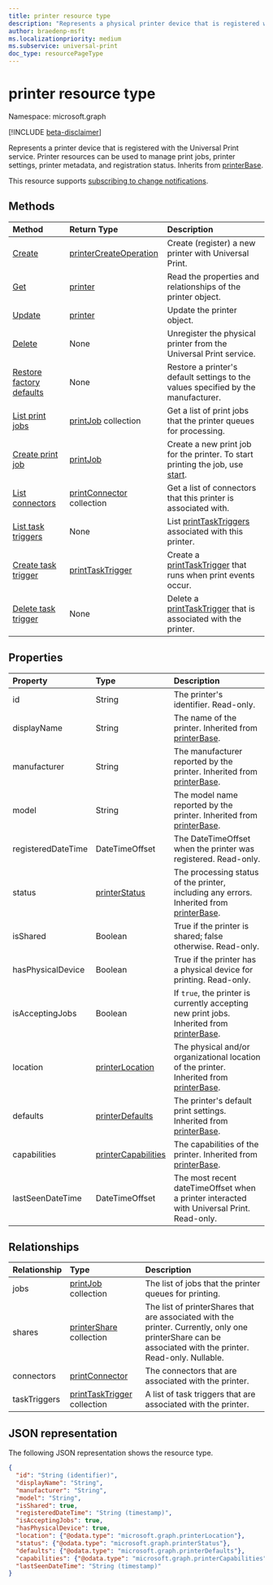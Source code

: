 ```yaml
---
title: printer resource type
description: "Represents a physical printer device that is registered with the Universal Print service. Printer resources can be used to manage print jobs, printer settings, printer metadata, and registration status."
author: braedenp-msft
ms.localizationpriority: medium
ms.subservice: universal-print
doc_type: resourcePageType
---
```


# printer resource type

Namespace: microsoft.graph

[!INCLUDE [beta-disclaimer](../../includes/beta-disclaimer.md)]

Represents a printer device that is registered with the Universal Print service. Printer resources can be used to manage print jobs, printer settings, printer metadata, and registration status. Inherits from [printerBase](./printerbase.md).

This resource supports [subscribing to change notifications](/graph/universal-print-webhook-notifications).

## Methods

| Method       | Return Type | Description |
|:-------------|:------------|:------------|
| [Create](../api/printer-create.md) | [printerCreateOperation](printerCreateOperation.md) | Create (register) a new printer with Universal Print. |
| [Get](../api/printer-get.md) | [printer](printer.md) | Read the properties and relationships of the printer object. |
| [Update](../api/printer-update.md) | [printer](printer.md) | Update the printer object. |
| [Delete](../api/printer-delete.md) | None | Unregister the physical printer from the Universal Print service. |
| [Restore factory defaults](../api/printer-restorefactorydefaults.md) | None | Restore a printer's default settings to the values specified by the manufacturer. |
| [List print jobs](../api/printer-list-jobs.md) | [printJob](printjob.md) collection | Get a list of print jobs that the printer queues for processing. |
| [Create print job](../api/printer-post-jobs.md) | [printJob](printjob.md) | Create a new print job for the printer. To start printing the job, use [start](../api/printjob-start.md). |
| [List connectors](../api/printer-list-connectors.md) | [printConnector](printconnector.md) collection | Get a list of connectors that this printer is associated with. |
| [List task triggers](../api/printer-list-tasktriggers.md) | None | List [printTaskTriggers](printtasktrigger.md) associated with this printer. |
| [Create task trigger](../api/printer-post-tasktriggers.md) | [printTaskTrigger](printtasktrigger.md) | Create a [printTaskTrigger](printtasktrigger.md) that runs when print events occur. |
| [Delete task trigger](../api/printer-delete-tasktrigger.md) | None | Delete a [printTaskTrigger](printtasktrigger.md) that is associated with the printer. |

## Properties
| Property     | Type        | Description |
|:-------------|:------------|:------------|
|id|String|The printer's identifier. Read-only.|
|displayName|String|The name of the printer. Inherited from [printerBase](./printerbase.md).|
|manufacturer|String|The manufacturer reported by the printer. Inherited from [printerBase](./printerbase.md).|
|model|String|The model name reported by the printer. Inherited from [printerBase](./printerbase.md).|
|registeredDateTime|DateTimeOffset|The DateTimeOffset when the printer was registered. Read-only.|
|status|[printerStatus](printerstatus.md)|The processing status of the printer, including any errors. Inherited from [printerBase](./printerbase.md).|
|isShared|Boolean|True if the printer is shared; false otherwise. Read-only.|
|hasPhysicalDevice|Boolean|True if the printer has a physical device for printing. Read-only.|
|isAcceptingJobs|Boolean| If `true`, the printer is currently accepting new print jobs. Inherited from [printerBase](./printerbase.md).|
|location|[printerLocation](printerlocation.md)|The physical and/or organizational location of the printer. Inherited from [printerBase](./printerbase.md).|
|defaults|[printerDefaults](printerdefaults.md)|The printer's default print settings. Inherited from [printerBase](./printerbase.md).|
|capabilities|[printerCapabilities](printercapabilities.md)|The capabilities of the printer. Inherited from [printerBase](./printerbase.md).|
|lastSeenDateTime|DateTimeOffset|The most recent dateTimeOffset when a printer interacted with Universal Print. Read-only.|

## Relationships
| Relationship | Type        | Description |
|:-------------|:------------|:------------|
|jobs|[printJob](printjob.md) collection| The list of jobs that the printer queues for printing.|
|shares|[printerShare](printershare.md) collection| The list of printerShares that are associated with the printer. Currently, only one printerShare can be associated with the printer. Read-only. Nullable.|
|connectors|[printConnector](printconnector.md)|The connectors that are associated with the printer.|
|taskTriggers|[printTaskTrigger](printtasktrigger.md) collection|A list of task triggers that are associated with the printer.|

## JSON representation

The following JSON representation shows the resource type.

<!-- {
  "blockType": "resource",
  "optionalProperties": [

  ],
  "@odata.type": "microsoft.graph.printer",
  "keyProperty": "id",
  "baseType":"microsoft.graph.entity"
}-->

```json
{
  "id": "String (identifier)",
  "displayName": "String",
  "manufacturer": "String",
  "model": "String",
  "isShared": true,
  "registeredDateTime": "String (timestamp)",
  "isAcceptingJobs": true,
  "hasPhysicalDevice": true,
  "location": {"@odata.type": "microsoft.graph.printerLocation"},
  "status": {"@odata.type": "microsoft.graph.printerStatus"},
  "defaults": {"@odata.type": "microsoft.graph.printerDefaults"},
  "capabilities": {"@odata.type": "microsoft.graph.printerCapabilities"},
  "lastSeenDateTime": "String (timestamp)"
}
```

<!-- uuid: 8fcb5dbc-d5aa-4681-8e31-b001d5168d79
2015-10-25 14:57:30 UTC -->
<!-- {
  "type": "#page.annotation",
  "description": "printer resource",
  "keywords": "",
  "section": "documentation",
  "tocPath": ""
}-->


